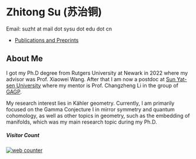 # Zhitong Su (苏治铜)

Email: suzht at mail dot sysu dot edu dot cn



* [Publications and Preprints](Publication.md)

<h2 id="PI"> About Me </h2>

I got my Ph.D degree from Rutgers University at Newark in 2022 where my advisor was Prof. Xiaowei Wang. After that I am now a postdoc at [Sun Yat-sen University](http://www.sysu.edu.cn/en/index.htm) where my mentor is Prof. Changzheng Li in the group of [GAGP](https://math.sysu.edu.cn/gagp/).

My research interest lies in Kähler geometry. Currently, I am primarily focused on the Gamma Conjecture I in mirror symmetry and quantum cohomology, as well as other topics in geometry, such as the embedding of manifolds, which was my main research topic during my Ph.D.

##### Visitor Count <!-- hitwebcounter Code START -->
<a href="https://www.hitwebcounter.com" target="_blank">
<img src="https://hitwebcounter.com/counter/counter.php?page=7977462&style=0001&nbdigits=6&type=page&initCount=0" title="Free Counter" Alt="web counter"   border="0" /></a>                 
